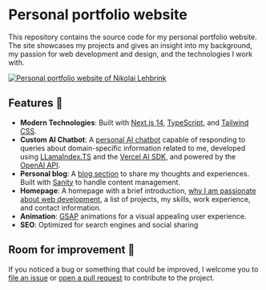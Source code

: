 # Personal portfolio website

This repository contains the source code for my personal portfolio website. The site showcases my projects and gives an insight into my background, my passion for web development and design, and the technologies I work with.

<a href="https://nikolailehbr.ink">
  <img alt="Personal portfolio website of Nikolai Lehbrink" src="https://github.com/nikolailehbrink/website/assets/38915700/c7dd07d8-ca7d-4a19-8af3-f684e483bb60">
</a>

## Features 🚀

- **Modern Technologies**: Built with [Next.js 14](https://nextjs.org/), [TypeScript](https://www.typescriptlang.org/), and [Tailwind CSS](https://tailwindcss.com/).
- **Custom AI Chatbot**: A [personal AI chatbot](https://www.nikolailehbr.ink/chat) capable of responding to queries about domain-specific information related to me, developed using [LLamaIndex.TS](https://ts.llamaindex.ai/) and the [Vercel AI SDK](https://sdk.vercel.ai/docs), and powered by the [OpenAI API](https://openai.com/blog/openai-api).
- **Personal blog**: A [blog section](https://www.nikolailehbr.ink/blog) to share my thoughts and experiences. Built with [Sanity](https://www.sanity.io/) to handle content management.
- **Homepage**: A homepage with a brief introduction, [why I am passionate about web development](https://www.nikolailehbr.ink/#passion), a list of projects, my skills, work experience, and contact information.
- **Animation**: [GSAP](https://gsap.com/) animations for a visual appealing user experience.
- **SEO**: Optimized for search engines and social sharing

## Room for improvement 🤗

If you noticed a bug or something that could be improved, I welcome you to [file an issue](https://github.com/nikolailehbrink/website/issues/new) or [open a pull request](https://github.com/nikolailehbrink/website/compare) to contribute to the project.
